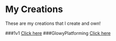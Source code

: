# My Creations
These are my creations that I create and own!

###1v1
[Click here](/1v1/)
###GlowyPlatforming
[Click here](/GlowyPlatforming/)
